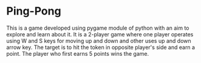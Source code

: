 # Ping-Pong

This is a game developed using pygame module of python with an aim to explore and learn about it.
It is a 2-player game where one player operates using W and S keys for moving up and down and other uses up and down arrow key. The target is to hit the token in opposite player's side and earn a point. The player who first earns 5 points wins the game.
